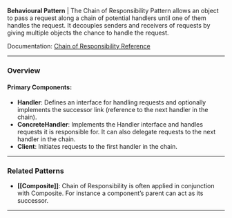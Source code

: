 **Behavioural Pattern** | The Chain of Responsibility Pattern allows an object to pass a request along a chain of potential handlers until one of them handles the request. It decouples senders and receivers of requests by giving multiple objects the chance to handle the request.

Documentation: [Chain of Responsibility Reference](https://refactoring.guru/design-patterns/chain-of-responsibility)
___
### Overview
#### Primary Components:
- **Handler**: Defines an interface for handling requests and optionally implements the successor link (reference to the next handler in the chain).
- **ConcreteHandler**: Implements the Handler interface and handles requests it is responsible for. It can also delegate requests to the next handler in the chain.
- **Client**: Initiates requests to the first handler in the chain.

___
### Related Patterns
- **[[Composite]]**: Chain of Responsibility is often applied in conjunction with Composite. For instance a component’s parent can act as its successor.

___
